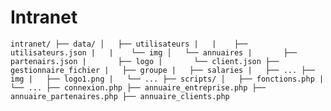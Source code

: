 # Intranet

`
intranet/
├── data/
│   ├── utilisateurs
|   |    ├── utilisateurs.json
|   |    └── img
│   └── annuaires
|       ├── partenairs.json
|       ├── logo
|       └── client.json
├── gestionnaire_fichier
|   ├── groupe
|   ├── salaries
|   ├── ...
├── img
|   ├── logo1.png
|   └── ...
├── scripts/
│   ├── fonctions.php
|   └── ...
├── connexion.php
├── annuaire_entreprise.php
├── annuaire_partenaires.php
├── annuaire_clients.php
`
